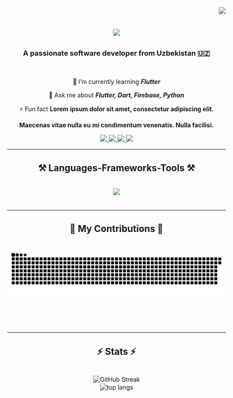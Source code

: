<img align="right" src="https://visitor-badge.laobi.icu/badge?page_id=ibragimov.05" />

<h1 align="center">
    <img src="https://readme-typing-svg.herokuapp.com/?font=Righteous&size=35&center=true&vCenter=true&width=500&height=70&duration=4000&lines=Hi+There!+👋;+I'm+Fazliddin!;" />
</h1>

<h3 align="center">A passionate software developer from Uzbekistan 🇺🇿</h3>

<br/>

<div align="center">
 
🌱 I’m currently learning ***Flutter***

💬 Ask me about ***Flutter, Dart, Firebase, Python***

⚡ Fun fact **Lorem ipsum dolor sit amet, consectetur adipiscing elit.**

  **Maecenas vitae nulla eu mi condimentum venenatis. Nulla facilisi.**

 </div>
 
<div align="center"> 
    <a href="https://linkedin.com/in/fazliddin-ibragimov" target="_blank">
    <img src="https://img.shields.io/badge/LinkedIn-0077B5?style=for-the-badge&logo=linkedin&logoColor=white" target="_blank" />
  </a>
    <a href="https://t.me/ibragimovs_blog" target="_blank">
    <img src="https://img.shields.io/badge/Telegram-26A5E4?style=for-the-badge&logo=telegram&logoColor=white" target="_blank" />
        <a href="https://leetcode.com/u/ibragimov_05/" target="_blank">
    <img src="https://img.shields.io/badge/LeetCode-FFA116?style=for-the-badge&logo=leetcode&logoColor=white" target="_blank" />
  </a>
  <a href="ibragimovfazliddin17@gmail.com">
    <img src="https://img.shields.io/badge/Gmail-333333?style=for-the-badge&logo=gmail&logoColor=red" />
  
  </a>
    
    
</div>

 <hr/>
 
<h2 align="center">⚒️ Languages-Frameworks-Tools ⚒️</h2>
<br/>
<div align="center">
    <img src="https://skillicons.dev/icons?i=flutter,dart,python,firebase,github,git,androidstudio,vscode,figma" />
</div>

<br/>
<hr/>

<div align="center">
  <h2>🐍 My Contributions 🐍</h2>
  <br>
  <img alt="snake eating my contributions" src="https://raw.githubusercontent.com/ibragimov05/ibragimov05/output/github-contribution-grid-snake.svg" />
  
  <br/><br/><br/>
</div>

<hr/>

<h2 align="center">⚡ Stats ⚡</h2>
<br>
<div align=center>
 <img width=600 <img src="https://streak-stats.demolab.com?user=ibragimov05&theme=tokyonight&border_radius=10" alt="GitHub Streak" alt="streak stats"/>
  <br/>
 
<img width=600 align="center" src="https://github-readme-stats.vercel.app/api/top-langs/?username=ibragimov05&layout=compact&bg_color=00000000" alt="top langs" />
</div>
<br/>
